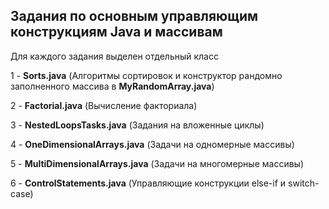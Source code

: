 ## Задания по основным управляющим конструкциям Java и массивам
Для каждого задания выделен отдельный класс

1 - **Sorts.java** (Алгоритмы сортировок и конструктор рандомно заполненного массива в **MyRandomArray.java**)

2 - **Factorial.java** (Вычисление факториала)

3 - **NestedLoopsTasks.java** (Задания на вложенные циклы)

4 - **OneDimensionalArrays.java** (Задачи на одномерные массивы)

5 - **MultiDimensionalArrays.java** (Задачи на многомерные массивы)

6 - **ControlStatements.java** (Управляющие конструкции else-if и switch-case)